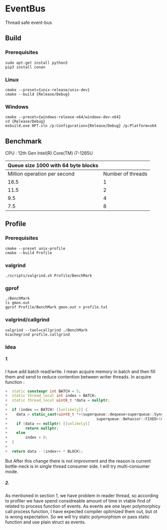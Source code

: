 # EventBus
Thread safe event-bus

## Build <a name="build"></a>
### Prerequisites <a name="pre"></a>
```
sudo apt-get install python3
pip3 install conan
```
### Linux <a name="linux"></a>
```
cmake --preset={unix-release/unix-dev}
cmake --build {Release/Debug}
```
### Windows <a name="windows"></a>
```
cmake --preset={windows-release-x64/windows-dev-x64}
cd {Release/Debug}
msbuild.exe HFT.sln /p:Configuration={Release/Debug} /p:Platform=x64
```
## Benchmark <a name="benchmark"></a>
CPU : 12th Gen Intel(R) Core(TM) i7-1265U

| Queue size 1000 with 64 byte blocks    |                   |
|----------------------------------------|-------------------|
|     Million  operation per second      | Number of threads |
| 16.5                                   | 1                 |
| 11.5                                   | 2                 |
| 9.5                                    | 4                 |
| 7.5                                    | 8                 |

## Profile

### Prerequisites
```
cmake --preset unix-profile
cmake --build Profile
```
### valgrind
```
./scripts/valgrind.sh Profile/BenchMark
```

### gprof
```
./BenchMark
ls gmon.out
gprof Profile/BenchMark gmon.out > profile.txt
```

### valgrind/callgrind
```
valgrind --tool=callgrind ./BenchMark
kcachegrind profile.callgrind
```

### Idea
##### 1. 
I have add batch read/write. I mean acquire memory in batch and then fill them and send to reduce contention between writer threads.
In acquire function :
```cpp
+  static constexpr int BATCH = 5;                                                                                      
+  static thread_local int index = BATCH;                                                                               
+  static thread_local uint8_t *data = nullptr;                                                                         
+                                                                                                                       
+  if (index == BATCH) [[unlikely]] {                                                                                   
+    data = static_cast<uint8_t *>(superqueue::dequeue<superqueue::SyncType::MULTI_THREAD,                              
+                                        superqueue::Behavior::FIXED>(mempool->pool, BATCH));                           
+    if (data == nullptr) [[unlikely]]                                                                                  
+        return nullptr;                                                                                                
+    else                                                                                                               
+        index = 0;                                                                                                     
+  }                                                                                                                    
+                                                                                                                       
+  return data - (index++ * BLOCK);                                                                                     

```
But After this change there is not improvment and the reason is current bottle-neck is in single thread consumer side.
I will try multi-consumer mode.

##### 2.
As mentioned in section 1, we have problem in reader thread, so according to profiler we have spend considreable amount of time in vtable find of related to process function of events. As events are one layer polymorphicy call process function, I have expected compiler optimized them out, but ot is wrong expectation. So we will try static polymorphism or pass static function and use plain struct as events.
